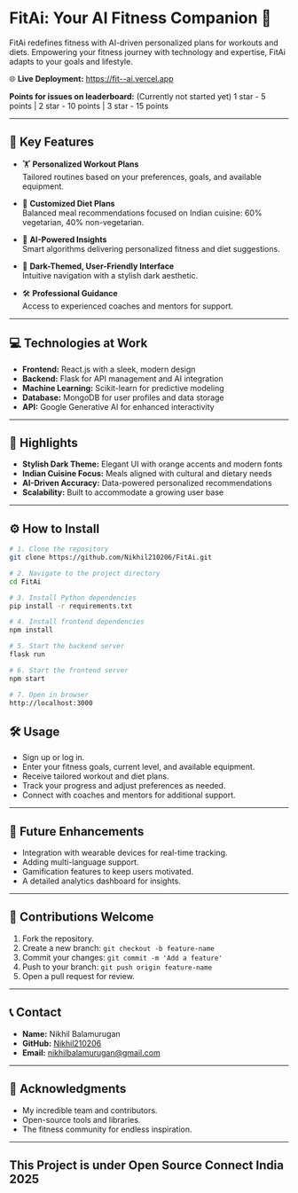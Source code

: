 # FitAi: Your AI Fitness Companion 🌟

FitAi redefines fitness with AI-driven personalized plans for workouts and diets. Empowering your fitness journey with technology and expertise, FitAi adapts to your goals and lifestyle.

🌐 **Live Deployment:** https://fit--ai.vercel.app

**Points for issues on leaderboard:** (Currently not started yet)
1 star - 5 points | 
2 star - 10 points |
3 star - 15 points

---

## 🌟 Key Features

- 🏋️ **Personalized Workout Plans**  
  Tailored routines based on your preferences, goals, and available equipment.

- 🥗 **Customized Diet Plans**  
  Balanced meal recommendations focused on Indian cuisine: 60% vegetarian, 40% non-vegetarian.

- 🤖 **AI-Powered Insights**  
  Smart algorithms delivering personalized fitness and diet suggestions.

- 🎨 **Dark-Themed, User-Friendly Interface**  
  Intuitive navigation with a stylish dark aesthetic.

- 🛠️ **Professional Guidance**  
  Access to experienced coaches and mentors for support.

---

## 💻 Technologies at Work

- **Frontend:** React.js with a sleek, modern design  
- **Backend:** Flask for API management and AI integration  
- **Machine Learning:** Scikit-learn for predictive modeling  
- **Database:** MongoDB for user profiles and data storage  
- **API:** Google Generative AI for enhanced interactivity

---

## 🎯 Highlights

- **Stylish Dark Theme:** Elegant UI with orange accents and modern fonts  
- **Indian Cuisine Focus:** Meals aligned with cultural and dietary needs  
- **AI-Driven Accuracy:** Data-powered personalized recommendations  
- **Scalability:** Built to accommodate a growing user base

---

## ⚙️ How to Install

```bash
# 1. Clone the repository
git clone https://github.com/Nikhil210206/FitAi.git

# 2. Navigate to the project directory
cd FitAi

# 3. Install Python dependencies
pip install -r requirements.txt

# 4. Install frontend dependencies
npm install

# 5. Start the backend server
flask run

# 6. Start the frontend server
npm start

# 7. Open in browser
http://localhost:3000
```

## 🛠️ Usage

- Sign up or log in.  
- Enter your fitness goals, current level, and available equipment.  
- Receive tailored workout and diet plans.  
- Track your progress and adjust preferences as needed.  
- Connect with coaches and mentors for additional support.  

---

## 🚀 Future Enhancements

- Integration with wearable devices for real-time tracking.  
- Adding multi-language support.  
- Gamification features to keep users motivated.  
- A detailed analytics dashboard for insights.  

---

## 🤝 Contributions Welcome

1. Fork the repository.  
2. Create a new branch: `git checkout -b feature-name`  
3. Commit your changes: `git commit -m 'Add a feature'`  
4. Push to your branch: `git push origin feature-name`  
5. Open a pull request for review.  

---

## 📞 Contact

- **Name:** Nikhil Balamurugan  
- **GitHub:** [Nikhil210206](https://github.com/Nikhil210206)  
- **Email:** nikhilbalamurugan@gmail.com  

---

## 🙏 Acknowledgments

- My incredible team and contributors.  
- Open-source tools and libraries.  
- The fitness community for endless inspiration.  

---

## This Project is under Open Source Connect India 2025
